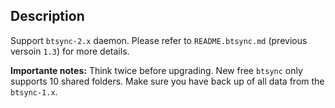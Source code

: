 ## Description

Support `btsync-2.x` daemon. Please refer to `README.btsync.md`
(previous versoin `1.3`) for more details.

**Importante notes:** Think twice before upgrading. New free `btsync`
only supports 10 shared folders. Make sure you have back up of all
data from the `btsync-1.x`.
